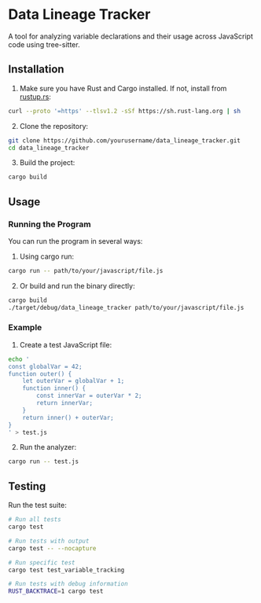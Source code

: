 # Data Lineage Tracker

A tool for analyzing variable declarations and their usage across JavaScript code using tree-sitter.

## Installation

1. Make sure you have Rust and Cargo installed. If not, install from [rustup.rs](https://rustup.rs/):
```bash
curl --proto '=https' --tlsv1.2 -sSf https://sh.rust-lang.org | sh
```

2. Clone the repository:
```bash
git clone https://github.com/yourusername/data_lineage_tracker.git
cd data_lineage_tracker
```

3. Build the project:
```bash
cargo build
```

## Usage

### Running the Program

You can run the program in several ways:

1. Using cargo run:
```bash
cargo run -- path/to/your/javascript/file.js
```

2. Or build and run the binary directly:
```bash
cargo build
./target/debug/data_lineage_tracker path/to/your/javascript/file.js
```

### Example

1. Create a test JavaScript file:
```bash
echo '
const globalVar = 42;
function outer() {
    let outerVar = globalVar + 1;
    function inner() {
        const innerVar = outerVar * 2;
        return innerVar;
    }
    return inner() + outerVar;
}
' > test.js
```

2. Run the analyzer:
```bash
cargo run -- test.js
```

## Testing

Run the test suite:
```bash
# Run all tests
cargo test

# Run tests with output
cargo test -- --nocapture

# Run specific test
cargo test test_variable_tracking

# Run tests with debug information
RUST_BACKTRACE=1 cargo test
```
